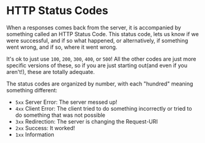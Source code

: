 # HTTP Status Codes

When a responses comes back from the server, it is accompanied by something called an HTTP Status Code. This status code, lets us know if we were successful, and if so what happened, or alternatively, if something went wrong, and if so, where it went wrong.

It's ok to just use `100`, `200`, `300`, `400`, or `500`! All the other codes are just more specific versions of these, so if you are just starting out(and even if you aren't!), these are totally adequate.

The status codes are organized by number, with each "hundred" meaning something different:

- `5xx` Server Error: The server messed up!
- `4xx` Client Error: The client tried to do something incorrectly or tried to do something that was not possible
- `3xx` Redirection: The server is changing the Request-URI
- `2xx` Success: It worked!
- `1xx` Information
